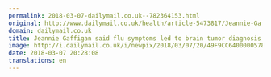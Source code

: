 ```yaml
---
permalink: 2018-03-07-dailymail.co.uk--782364153.html
original: http://www.dailymail.co.uk/health/article-5473817/Jeannie-Gaffigan-said-flu-symptoms-led-brain-tumor-diagnosis.html?ITO=1490&ns_mchannel=rss&ns_campaign=1490
domain: dailymail.co.uk
title: Jeannie Gaffigan said flu symptoms led to brain tumor diagnosis 
image: http://i.dailymail.co.uk/i/newpix/2018/03/07/20/49F9CC6400000578-0-image-a-7_1520453208585.jpg
date: 2018-03-07 20:28:08
translations: en
---
```


